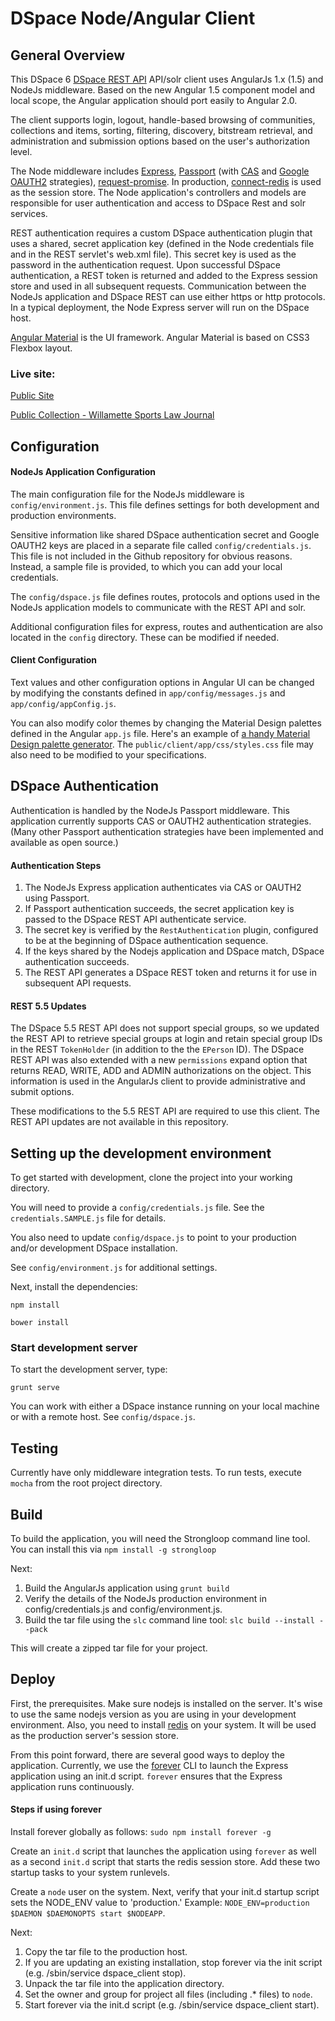 #  DSpace Node/Angular Client


## General Overview

This DSpace 6 [DSpace REST API](https://wiki.duraspace.org/display/DSDOC5x/REST+API "DSpace 6 REST")  API/solr client uses AngularJs 1.x (1.5) and NodeJs middleware.  Based on the new Angular 1.5 component model and local scope, the Angular application should port easily to Angular 2.0.

The client supports login, logout, handle-based browsing of communities, collections and items, sorting, filtering, discovery, bitstream retrieval, and administration and submission options based on the user's authorization level.   


The Node middleware includes [Express](http://expressjs.com/ "Express"), [Passport](https://github.com/jaredhanson/passport "Passport") (with [CAS](https://github.com/sadne/passport-cas "CAS") and [Google OAUTH2](https://github.com/jaredhanson/passport-google-oauth "Google OAUTH2") strategies), [request-promise](https://www.npmjs.com/package/request-promise "request-promise"). In production, [connect-redis](https://github.com/tj/connect-redis "connect-redis") is used as the session store.  The Node application's controllers and models are responsible for user authentication and access to DSpace Rest and solr services. 
   

REST authentication requires a custom DSpace authentication plugin that uses a shared, secret application key (defined in the Node credentials file and in the REST servlet's web.xml file).  This secret key is used as the password in the authentication request.  Upon successful DSpace authentication, a REST token is returned and added to the Express session store and used in all subsequent requests. Communication between the NodeJs application and DSpace REST can use either https or http protocols. In a typical deployment, the Node Express server will run on the DSpace host.
 
  [Angular Material](https://material.angularjs.org/latest/) is the UI framework.  Angular Material is based on CSS3 Flexbox layout. 

### Live site:

[Public Site](http://libmedia.willamette.edu/ds/communities)

[Public Collection - Willamette Sports Law Journal](http://libmedia.willamette.edu/ds/handle/10177/5561)


## Configuration

#### NodeJs Application Configuration

The main configuration file for the NodeJs middleware is `config/environment.js`. This file defines settings for both development and production environments. 

Sensitive information like shared DSpace authentication secret and Google OAUTH2 keys are placed in a separate file called `config/credentials.js`. This file is  not included in the Github repository for obvious reasons.  Instead, a sample file is provided, to which you can add your local credentials.  

The `config/dspace.js` file defines routes, protocols and options used in the NodeJs application models to communicate with the REST API and solr.

Additional configuration files for express, routes and authentication are also located in the `config` directory.  These can be modified if needed.


#### Client Configuration

Text values and other configuration options in Angular UI can be changed by modifying the constants defined in `app/config/messages.js` and `app/config/appConfig.js`.  

You can also modify color themes by changing the Material Design palettes defined in the Angular `app.js` file.  Here's an example of [a handy Material Design palette generator](http://mcg.mbitson.com/#/). The `public/client/app/css/styles.css` file may also need to be modified to your specifications.


## DSpace Authentication

Authentication is handled by the NodeJs Passport middleware.  This application currently supports CAS or OAUTH2 authentication strategies.  (Many other Passport authentication strategies have been implemented and available as open source.) 

#### Authentication Steps

1. The NodeJs Express application authenticates via CAS or OAUTH2 using Passport. 
2. If Passport authentication succeeds, the secret application key is passed to the DSpace REST API authenticate service. 
3. The secret key is verified by the `RestAuthentication`  plugin, configured to be at the beginning of DSpace authentication sequence.  
4. If the keys shared by the Nodejs application and DSpace match, DSpace authentication succeeds.  
5. The REST API generates a DSpace REST token and returns it for use in subsequent API requests.

#### REST 5.5 Updates

The DSpace 5.5 REST API does not support special groups, so we updated the REST API to retrieve special groups at login and retain special group IDs in the REST `TokenHolder` (in addition to the the `EPerson` ID). The DSpace REST API was also extended with a new `permissions` expand option that returns READ, WRITE, ADD and ADMIN authorizations on the object. This information is used in the AngularJs client to provide administrative and submit options.

These modifications to the 5.5 REST API are required to use this client. The REST API updates are not available in this repository.  


## Setting up the development environment

To get started with development, clone the project into your working directory.

You will need to provide a `config/credentials.js` file. See the `credentials.SAMPLE.js` file for details.  
 
You also need to update `config/dspace.js` to point to your production and/or development DSpace installation.
  
See `config/environment.js` for additional settings.

Next, install the dependencies:

    npm install

    bower install


### Start development server

To start the development server, type:
 
 `grunt serve`
 
You can work with either a DSpace instance running on your local machine or with a remote host.  See `config/dspace.js`.


## Testing

Currently have only middleware integration tests.  To run tests, execute `mocha` from the root project directory.

## Build
   
To build the application, you will need the Strongloop command line tool.  You can install this via `npm install -g strongloop`
   
Next:
   
  1. Build the AngularJs application using `grunt build`
  2. Verify the details of the NodeJs production environment in config/credentials.js and config/environment.js.
  3. Build the tar file using the `slc` command line tool: `slc build --install --pack`
  
This will create a zipped tar file for your project.

## Deploy

First, the prerequisites. Make sure nodejs is installed on the server. It's wise to use the same nodejs version as you are using in your development environment. Also, you need to install [redis](http://redis.io/ "redis") on your system.  It will be used as the production server's session store.

From this point forward, there are several good ways to deploy the application. Currently, we use the [forever](https://github.com/foreverjs/forever "forever") CLI to launch the Express application using an init.d script. `forever` ensures that the Express application runs continuously. 

#### Steps if using forever

Install forever globally as follows:
`sudo npm install forever -g `

Create an `init.d` script that launches the application using `forever` as well as a second `init.d` script that starts the redis session store. Add these two startup tasks to your system runlevels.

Create a `node` user on the system. Next, verify that your init.d startup script sets the NODE_ENV value to 'production.'  Example: `NODE_ENV=production $DAEMON $DAEMONOPTS start $NODEAPP`.

Next: 
 
1. Copy the tar file to the production host.
2. If you are updating an existing installation, stop forever via the init script (e.g. /sbin/service dspace_client stop).
3. Unpack the tar file into the application directory.
4. Set the owner and group for project all files (including .* files) to `node`.
5. Start forever via the init.d script (e.g. /sbin/service dspace_client start).
